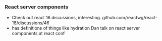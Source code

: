 ### React server components
- Check out react 18 discussions, interesting. github.com/reactwg/react-18/discussions/46
- has definitions of things like hydration
Dan talk on react server components at react conf
